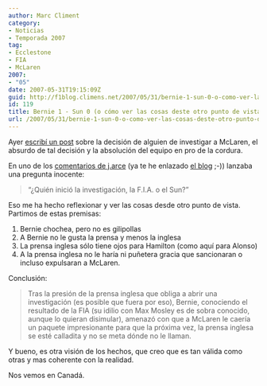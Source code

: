 ```yaml
---
author: Marc Climent
category:
- Noticias
- Temporada 2007
tag:
- Ecclestone
- FIA
- McLaren
2007:
- "05"
date: 2007-05-31T19:15:09Z
guid: http://f1blog.climens.net/2007/05/31/bernie-1-sun-0-o-como-ver-las-cosas-deste-otro-punto-de-vista/
id: 119
title: Bernie 1 - Sun 0 (o cómo ver las cosas deste otro punto de vista)
url: /2007/05/31/bernie-1-sun-0-o-como-ver-las-cosas-deste-otro-punto-de-vista/
---
```


Ayer [escribí un post](/2007/05/30/mclaren-1-bernie-0/) sobre la decisión de alguien de investigar a McLaren, el absurdo de tal decisión y la absolución del equipo en pro de la cordura.

En uno de los [comentarios de j.arce](/2007/05/30/mclaren-1-bernie-0/#comment-2922) (ya te he enlazado [el blog](http://www.f1dehoyydesiempre.blogspot.com/) ;-)) lanzaba una pregunta inocente:

> &#8220;¿Quién inició la investigación, la F.I.A. o el Sun?&#8221;

Eso me ha hecho reflexionar y ver las cosas desde otro punto de vista. Partimos de estas premisas:

  1. Bernie chochea, pero no es gilipollas
  2. A Bernie no le gusta la prensa y menos la inglesa
  3. La prensa inglesa sólo tiene ojos para Hamilton (como aquí para Alonso)
  4. A la prensa inglesa no le haría ni puñetera gracia que sancionaran o incluso expulsaran a McLaren.

Conclusión:

> Tras la presión de la prensa inglesa que obliga a abrir una investigación (es posible que fuera por eso), Bernie, conociendo el resultado de la FIA (su idilio con Max Mosley es de sobra conocido, aunque lo quieran disimular), amenazó con que a McLaren le caería un paquete impresionante para que la próxima vez, la prensa inglesa se esté calladita y no se meta dónde no le llaman.

Y bueno, es otra visión de los hechos, que creo que es tan válida como otras y mas coherente con la realidad.

Nos vemos en Canadá.